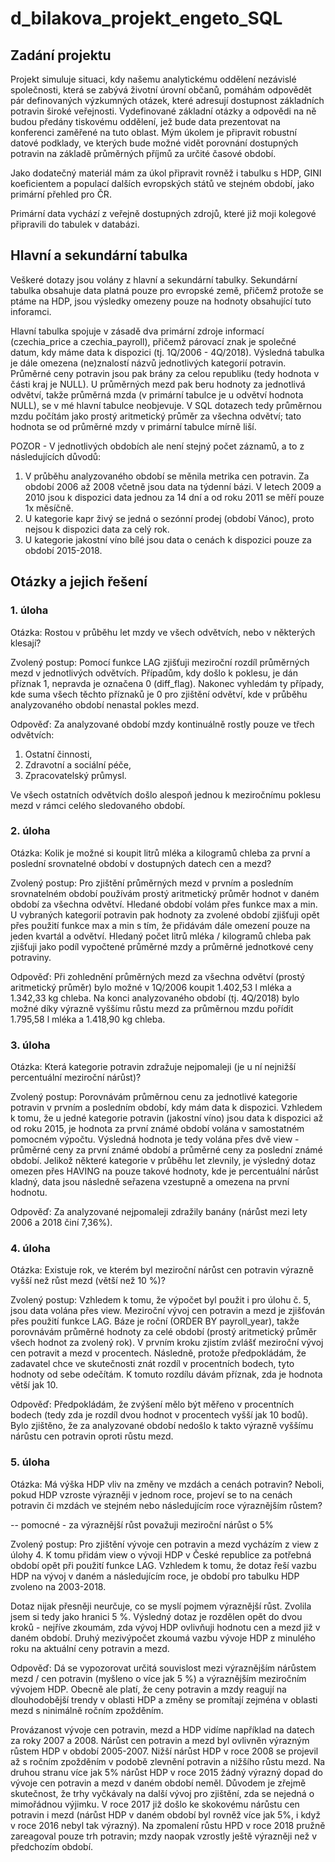 # d_bilakova_projekt_engeto_SQL
## Zadání projektu ##
Projekt simuluje situaci, kdy našemu analytickému oddělení nezávislé společnosti, která se zabývá životní úrovní občanů, pomáhám odpovědět pár definovaných výzkumných otázek, které adresují dostupnost základních potravin široké veřejnosti. Vydefinované základní otázky a odpovědi na ně budou předány tiskovému oddělení, jež bude data prezentovat na konferenci zaměřené na tuto oblast. Mým úkolem je připravit robustní datové podklady, ve kterých bude možné vidět porovnání dostupných potravin na základě průměrných příjmů za určité časové období. 

Jako dodatečný materiál mám za úkol připravit rovněž i tabulku s HDP, GINI koeficientem a populací dalších evropských států ve stejném období, jako primární přehled pro ČR. 

Primární data vychází z veřejně dostupných zdrojů, které již moji kolegové připravili do tabulek v databázi.


## Hlavní a sekundární tabulka ##
Veškeré dotazy jsou volány z hlavní a sekundární tabulky. Sekundární tabulka obsahuje data platná pouze pro evropské země, přičemž protože se ptáme na HDP, jsou výsledky omezeny pouze na hodnoty obsahující tuto inforamci.

Hlavní tabulka spojuje v zásadě dva primární zdroje informací (czechia_price a czechia_payroll), přičemž párovací znak je společné datum, kdy máme data k dispozici (tj. 1Q/2006 - 4Q/2018). Výsledná tabulka je dále omezena (ne)znalostí názvů jednotlivých kategorií potravin. Průměrné ceny potravin jsou pak brány za celou republiku (tedy hodnota v části kraj je NULL). U průměrných mezd pak beru hodnoty za jednotlivá odvětví, takže průměrná mzda (v primární tabulce je u odvětví hodnota NULL), se v mé hlavní tabulce neobjevuje. V SQL dotazech tedy průměrnou mzdu počítám jako prostý aritmetický průměr za všechna odvětví; tato hodnota se od průměrné mzdy v primární tabulce mírně liší.

POZOR - V jednotlivých obdobích ale není stejný počet záznamů, a to z následujících důvodů:

1.  V průběhu analyzovaného období se měnila metrika cen potravin. Za  období 2006 až 2008 včetně jsou data na týdenní bázi. V letech 2009 a 2010 jsou k dispozici data jednou za 14 dní a od roku 2011 se měří pouze 1x měsíčně.
2. U kategorie kapr živý se jedná o sezónní prodej (období Vánoc), proto nejsou k dispozici data za celý rok.
3. U kategorie jakostní víno bílé jsou data o cenách k dispozici pouze za období 2015-2018.

## Otázky a jejich řešení ##
### 1. úloha ###
Otázka: 
Rostou v průběhu let mzdy ve všech odvětvích, nebo v některých klesají?

Zvolený postup: 
Pomocí funkce LAG zjišťuji meziroční rozdíl průměrných mezd v jednotlivých odvětvích. Případům, kdy došlo k poklesu, je dán příznak 1, nepravda je označena 0 (diff_flag). Nakonec vyhledám ty případy, kde suma všech těchto příznaků je 0 pro zjištění odvětví, kde v průběhu analyzovaného období nenastal pokles mezd. 

Odpověď: 
Za analyzované období mzdy kontinuálně rostly pouze ve třech odvětvích:
1. Ostatní činnosti, 
2. Zdravotní a sociální péče,
3. Zpracovatelský průmysl.

Ve všech ostatních odvětvích došlo alespoň jednou k meziročnímu poklesu mezd v rámci celého sledovaného období.


### 2. úloha ###
Otázka:
Kolik je možné si koupit litrů mléka a kilogramů chleba za první a poslední srovnatelné období v dostupných datech cen a mezd?

Zvolený postup:
Pro zjištění průměrných mezd v prvním a posledním srovnatelném období používám prostý aritmetický průměr hodnot v daném období za všechna odvětví. Hledané období volám přes funkce max a min. U vybraných kategorií potravin pak hodnoty za zvolené období zjišťuji opět přes použití funkce max a min s tím, že přidávám dále omezení pouze na jeden kvartál a odvětví. Hledaný počet litrů mléka / kilogramů chleba pak zjišťuji jako podíl vypočtené průměrné mzdy a průměrné jednotkové ceny potraviny.

Odpověď: 
Při zohlednění průměrných mezd za všechna odvětví (prostý aritmetický průměr) bylo možné v 1Q/2006 koupit 1.402,53 l mléka a 1.342,33 kg chleba. Na konci analyzovaného období (tj. 4Q/2018) bylo možné díky výrazně vyššímu růstu mezd za průměrnou mzdu pořídit 1.795,58 l mléka a 1.418,90 kg chleba.

### 3. úloha ###
Otázka:
Která kategorie potravin zdražuje nejpomaleji (je u ní nejnižší percentuální meziroční nárůst)? 

Zvolený postup:
Porovnávám průměrnou cenu za jednotlivé kategorie potravin v prvním a posledním období, kdy mám data k dispozici. Vzhledem k tomu, že u jedné kategorie potravin (jakostní víno) jsou data k dispozici až od roku 2015, je hodnota za první známé období volána v samostatném pomocném výpočtu. Výsledná hodnota je tedy volána přes dvě view - průměrné ceny za první známé období a průměrné ceny za poslední známé období. Jelikož některé kategorie v průběhu let zlevnily, je výsledný dotaz omezen přes HAVING na pouze takové hodnoty, kde je percentuální nárůst kladný, data jsou následně seřazena vzestupně a omezena na první hodnotu.

Odpověď:
Za analyzované nejpomaleji zdražily banány (nárůst mezi lety 2006 a 2018 činí 7,36%).

### 4. úloha ###
Otázka:
Existuje rok, ve kterém byl meziroční nárůst cen potravin výrazně vyšší než růst mezd (větší než 10 %)?

Zvolený postup:
Vzhledem k tomu, že výpočet byl použit i pro úlohu č. 5, jsou data volána přes view. Meziroční vývoj cen potravin a mezd je zjišťován přes použití funkce LAG. Báze je roční (ORDER BY payroll_year), takže porovnávám průměrné hodnoty za celé období (prostý aritmetický průměr všech hodnot za zvolený rok).
V prvním kroku zjistím zvlášť meziroční vývoj cen potravit a mezd v procentech. Následně, protože předpokládám, že zadavatel chce ve skutečnosti znát rozdíl v procentních bodech, tyto hodnoty od sebe odečítám. K tomuto rozdílu dávám příznak, zda je hodnota větší jak 10. 

Odpověď:
Předpokládám, že zvýšení mělo být měřeno v procentních bodech (tedy zda je rozdíl dvou hodnot v procentech vyšší jak 10 bodů). Bylo zjištěno, že za analyzované období nedošlo k takto výrazně vyššímu nárůstu cen potravin oproti růstu mezd. 

### 5. úloha ###
Otázka:
Má výška HDP vliv na změny ve mzdách a cenách potravin? Neboli, pokud HDP vzroste výrazněji v jednom roce, projeví se to na cenách potravin či mzdách ve stejném nebo následujícím roce výraznějším růstem?

-- pomocné - za výraznější růst považuji meziroční nárůst o 5%

Zvolený postup:
Pro zjištění vývoje cen potravin a mezd vycházím z view z úlohy 4. K tomu přidám view o vývoji HDP v České republice za potřebná období opět při použití funkce LAG. Vzhledem k tomu, že dotaz řeší vazbu HDP na vývoj v daném a následujícím roce, je období pro tabulku HDP zvoleno na 2003-2018. 

Dotaz nijak přesněji neurčuje, co se myslí pojmem výraznější růst. Zvolila jsem si tedy jako hranici 5 %. Výsledný dotaz je rozdělen opět do dvou kroků - nejříve zkoumám, zda vývoj HDP ovlivňuji hodnotu cen a mezd již v daném období. Druhý mezivýpočet zkoumá vazbu vývoje HDP z minulého roku na aktuální ceny potravin a mezd.

Odpověď:
Dá se vypozorovat určitá souvislost mezi výraznějším nárůstem mezd / cen potravin (myšleno o více jak 5 %) a výraznějším meziročním vývojem HDP. Obecně ale platí, že ceny potravin a mzdy reagují na dlouhodobější trendy v oblasti HDP a změny se promítají zejména v oblasti mezd s ninimálně ročním zpožděním. 

Provázanost vývoje cen potravin, mezd a HDP vidíme například na datech za roky 2007 a 2008. Nárůst cen potravin a mezd byl ovlivněn výrazným růstem HDP v období 2005-2007. Nižší nárůst HDP v roce 2008 se projevil až s ročním zpožděním v podobě zlevnění potravin a nižšího růstu mezd.
Na druhou stranu více jak 5% nárůst HDP v roce 2015 žádný výrazný dopad do vývoje cen potravin a mezd v daném období neměl. Důvodem je zřejmě skutečnost, že trhy vyčkávaly na další vývoj pro zjištění, zda se nejedná o mimořádnou výjimku. V roce 2017 již došlo ke skokovému nárůstu cen potravin i mezd (nárůst HDP v daném období byl rovněž více jak 5%, i když v roce 2016 nebyl tak výrazný). Na zpomalení růstu HPD v roce 2018 pružně zareagoval pouze trh potravin; mzdy naopak vzrostly ještě výrazněji než v předchozím období.
